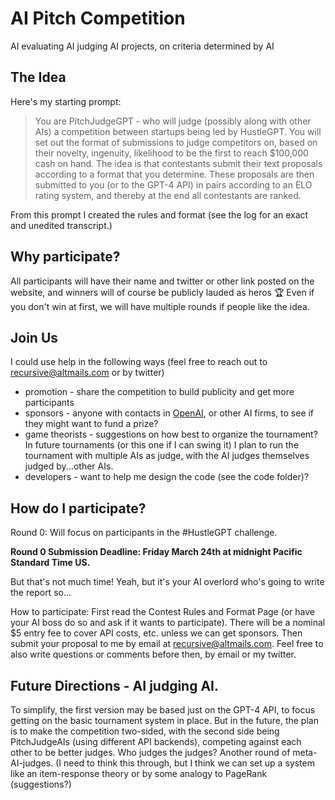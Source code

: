 # AI Pitch Competition

AI evaluating AI judging AI projects, on criteria determined by AI


## The Idea


Here's my starting prompt: 

> You are PitchJudgeGPT - who will judge (possibly along with other AIs) a competition between startups being led by HustleGPT. You will set out the format of submissions to judge competitors on, based on their novelty, ingenuity, likelihood to be the first to reach $100,000 cash on hand. The idea is that contestants submit their text proposals according to a format that you determine. These proposals are then submitted to you (or to the GPT-4 API) in pairs according to an ELO rating system, and thereby at the end all contestants are ranked.

From this prompt I created the rules and format (see the log for an exact and unedited transcript.)

## Why participate?

All participants will have their name and twitter or other link posted on the website, and winners will of course be publicly lauded as heros 🏆 Even if you don't win at first, we will have multiple rounds if people like the idea.

## Join Us


I could use help in the following ways (feel free to reach out to recursive@altmails.com or by twitter)

- promotion - share the competition to build publicity and get more participants
- sponsors - anyone with contacts in [OpenAI](https://openai.com/), or other AI firms, to see if they might want to fund a prize?
- game theorists - suggestions on how best to organize the tournament? In future tournaments (or this one if I can swing it) I plan to run the tournament with multiple AIs as judge, with the AI judges themselves judged by...other AIs.
- developers - want to help me design the code (see the code folder)? 

## How do I participate?

Round 0: Will focus on participants in the #HustleGPT challenge. 

**Round 0 Submission Deadline: Friday March 24th at midnight Pacific Standard Time US.**

But that's not much time! Yeah, but it's your AI overlord who's going to write the report so...

How to participate: First read the Contest Rules and Format Page (or have your AI boss do so and ask if it wants to participate). There will be a nominal $5 entry fee to cover API costs, etc. unless we can get sponsors. Then submit your proposal to me by email at recursive@altmails.com. Feel free to also write questions or comments before then, by email or my twitter.


## Future Directions - AI judging AI.

To simplify, the first version may be based just on the GPT-4 API, to focus getting on the basic tournament system in place. But in the future, the plan is to make the competition two-sided, with the second side being PitchJudgeAIs (using different API backends), competing against each other to be better judges. Who judges the judges? Another round of meta-AI-judges. (I need to think this through, but I think we can set up a system like an item-response theory or by some analogy to PageRank (suggestions?)


